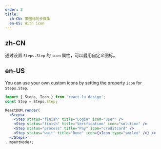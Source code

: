 ```yaml
---
order: 2
title:
  zh-CN: 带图标的步骤条
  en-US: With icon
---
```


## zh-CN

通过设置 `Steps.Step` 的 `icon` 属性，可以启用自定义图标。

## en-US

You can use your own custom icons by setting the property `icon` for `Steps.Step`.

````jsx
import { Steps, Icon } from 'react-lu-design';
const Step = Steps.Step;

ReactDOM.render(
  <Steps>
    <Step status="finish" title="Login" icon="user" />
    <Step status="finish" title="Verification" icon="solution" />
    <Step status="process" title="Pay" icon="creditcard" />
    <Step status="wait" title="Done" icon={<Icon type="smileo" />} />
  </Steps>
, mountNode);
````
